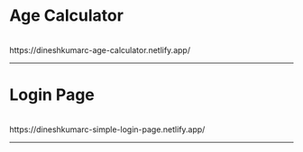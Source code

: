 <h1>Age Calculator</h1><br>
  https://dineshkumarc-age-calculator.netlify.app/ 
<hr>
<h1>Login Page</h1><br>
  https://dineshkumarc-simple-login-page.netlify.app/ 
<hr>

